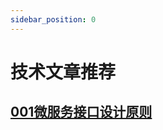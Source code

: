 ```yaml
---
sidebar_position: 0
---
```


# 技术文章推荐

## [001微服务接口设计原则](https://cnjszzw.github.io/article/microservice-api-design-principles-2025-02-28-11-02-34)


